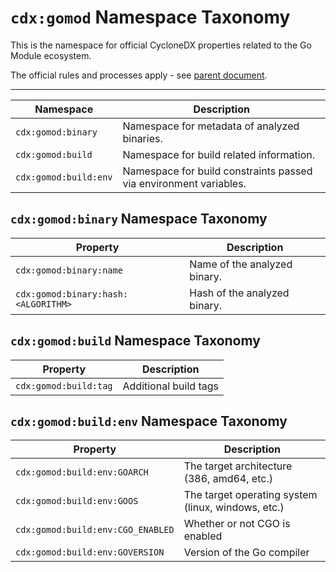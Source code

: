 # `cdx:gomod` Namespace Taxonomy

This is the namespace for official CycloneDX properties related to the Go Module ecosystem.

The official rules and processes apply - see [parent document](../cdx.md).

----

| Namespace | Description |
|-----------|-------------|
| `cdx:gomod:binary` | Namespace for metadata of analyzed binaries. |
| `cdx:gomod:build` | Namespace for build related information. |
| `cdx:gomod:build:env` | Namespace for build constraints passed via environment variables. |

## `cdx:gomod:binary` Namespace Taxonomy

| Property | Description |
|----------|-------------|
| `cdx:gomod:binary:name` | Name of the analyzed binary. |
| `cdx:gomod:binary:hash:<ALGORITHM>` | Hash of the analyzed binary. |

## `cdx:gomod:build` Namespace Taxonomy

| Property | Description |
|----------|-------------|
| `cdx:gomod:build:tag` | Additional build tags |

## `cdx:gomod:build:env` Namespace Taxonomy

| Property | Description |
|----------|-------------|
| `cdx:gomod:build:env:GOARCH` | The target architecture (386, amd64, etc.) |
| `cdx:gomod:build:env:GOOS` | The target operating system (linux, windows, etc.) |
| `cdx:gomod:build:env:CGO_ENABLED` | Whether or not CGO is enabled |
| `cdx:gomod:build:env:GOVERSION` | Version of the Go compiler |
